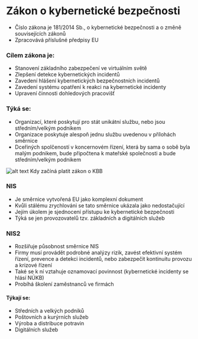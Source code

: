 <h1>Zákon o kybernetické bezpečnosti</h1>

- Číslo zákona je 181/2014 Sb., o kybernetické bezpečnosti a o změně souvisejících zákonů
- Zpracovává příslušné předpisy EU

  
<h3>Cílem zákona je:</h3>

- Stanovení základního zabezpečení ve virtuálním světě
- Zlepšení detekce kybernetických incidentů
- Zavedení hlášení kybernetických bezpečnostních incidentů
- Zavedení systému opatření k reakci na kybernetické incidenty
- Upravení činnosti dohledových pracovišť

<h3>Týká se:</h3>

- Organizací, které poskytují pro stát unikátní službu, nebo jsou středním/velkým podnikem
- Organizace poskytuje alespoň jednu službu uvedenou v přílohách směrnice
- Dceřiných spolčeností v koncernovém řízení, která by sama o sobě byla malým podnikem, bude připočtena k mateřské společnosti a bude středním/velkým podnikem

![alt text](https://www.bing.com/images/blob?bcid=qBUrnknZ7KIHRg)
Kdy začíná platit zákon o KBB

<h3>NIS</h3>

- Je směrnice vytvořená EU jako komplexní dokument
- Kvůli stálému zrychlováni se tato směrnice ukázala jako nedostačující
- Jejím úkolem je sjednocení přístupu ke kybernetické bezpečnosti
- Týká se jen provozovatelů tzv. základních a digitálních služeb

<h3>NIS2</h3>

- Rozšiřuje působnost směrnice NIS
- Firmy musí provádět podrobné analýzy rizik, zavést efektivní systém řízení, prevence a detekci incidentů, nebo zabezpečit kontinuitu provozu a krizové řízení
- Také se k ní vztahuje oznamovací povinnost (kybernetické incidenty se hlásí NÚKB)
- Probíhá školení zaměstnanců ve firmách

<h4>Týkají se:</h4>

- Středních a velkých podniků
- Poštovních a kurýrních služeb 
- Výroba a distribuce potravin
- Digitálních služeb
